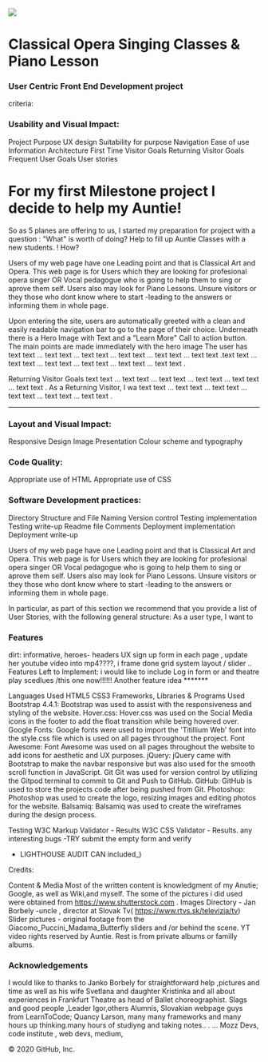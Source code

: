 <img src="https://codeinstitute.s3.amazonaws.com/fullstack/ci_logo_small.png" style="margin: 0;">
<h1>Classical Opera Singing Classes & Piano Lesson</h1>
<h3>User Centric Front End Development project</h3>
<p>criteria:</p>

<h3>Usability and Visual Impact:</h3>
Project Purpose
UX design
Suitability for purpose
Navigation
Ease of use
Information Architecture
First Time Visitor Goals
Returning Visitor Goals
Frequent User Goals
User stories

<h1>For my first Milestone project I decide to help my Auntie!</h1>
So as 5 planes are offering to us, I started my preparation for project with a question : "What" is worth of doing? 
Help  to fill up Auntie Classes with a new students. !
How?

Users of my web page have one Leading point and that is Classical Art and Opera. 
This web page is for Users which they are looking for profesional opera singer OR Vocal pedagogue who is going to help them to sing or aprove them self. 
Users also may look for Piano Lessons. Unsure visitors or they those who dont know where to start -leading to the answers or informing them in whole page.


Upon entering the site, users are automatically greeted with a clean and easily readable navigation bar to go to the page of their choice. Underneath there is a Hero Image with Text and a "Learn More" Call to action button.
The main points are made immediately with the hero image
The user has text text ... text text ... text text ... text text ... text text    ... text text .text text ... text text ... text text ... text text ... text text    ... text text .


Returning Visitor Goals
text text ... text text ... text text ... text text ... text text    ... text text .
As a Returning Visitor, I wa text text ... text text ... text text ... text text ... text text    ... text text .







****************************************
<h3>Layout and Visual Impact:</h3>
Responsive Design
Image Presentation
Colour scheme and typography
<h3>Code Quality:</h3>
Appropriate use of HTML
Appropriate use of CSS

<h3>Software Development practices:</h3>
Directory Structure and File Naming
Version control
Testing implementation
Testing write-up
Readme file
Comments
Deployment implementation
Deployment write-up

Users of my web page have one Leading point and that is Classical Art and Opera. 
This web page is for Users which they are looking for profesional opera singer OR Vocal pedagogue who is going to help them to sing or aprove them self. 
Users also may look for Piano Lessons. Unsure visitors or they those who dont know where to start -leading to the answers or informing them in whole page.

In particular, as part of this section we recommend that you provide a list of User Stories, with the following general structure:
As a user type, I want to

<h3>Features</h3> dirt:
informative, heroes- headers
UX 
sign up form in each page , 
update her youtube video into mp4????, i frame done 
grid system layout / slider 
..
Features Left to Implement: 
i would like to include Log in form or and theatre play scedlues /this one now!!!!!!
Another feature idea
*******

Languages Used
HTML5
CSS3
Frameworks, Libraries & Programs Used
Bootstrap 4.4.1:
Bootstrap was used to assist with the responsiveness and styling of the website.
Hover.css:
Hover.css was used on the Social Media icons in the footer to add the float transition while being hovered over.
Google Fonts:
Google fonts were used to import the 'Titillium Web' font into the style.css file which is used on all pages throughout the project.
Font Awesome:
Font Awesome was used on all pages throughout the website to add icons for aesthetic and UX purposes.
jQuery:
jQuery came with Bootstrap to make the navbar responsive but was also used for the smooth scroll function in JavaScript.
Git
Git was used for version control by utilizing the Gitpod terminal to commit to Git and Push to GitHub.
GitHub:
GitHub is used to store the projects code after being pushed from Git.
Photoshop:
Photoshop was used to create the logo, resizing images and editing photos for the website.
Balsamiq:
Balsamiq was used to create the wireframes during the design process.

Testing
W3C Markup Validator - Results
W3C CSS Validator - Results.
any interesting bugs 
-TRY submit the empty form and verify
- LIGHTHOUSE AUDIT CAN included_)

Credits: 

Content & Media
Most of the written content is knowledgment of my Anutie; Google, as well as Wiki,and myself. 
The some of the pictures i did used were obtained from https://www.shutterstock.com .
Images Directory - Jan Borbely -uncle , director at Slovak Tv( https://www.rtvs.sk/televizia/tv) 
Slider pictures -  original footage from the Giacomo_Puccini_Madama_Butterfly sliders and /or behind the scene.
YT video rights reserved by Auntie. Rest is from private albums or familly albums.

<h3>Acknowledgements</h3>
I would like to thanks to Janko Borbely for straightforward help ,pictures and time as well as his wife Svetlana and daughter Kristinka and all about experiences in Frankfurt Theatre as head of Ballet choreographist. 
Slags and good people ,Leader Igor,others Alumnis, Slovakian webpage guys from LearnToCode;  Quancy Larson, many many frameworks and many hours up thinking.many hours of studiyng and taking notes.. . ... Mozz Devs, code institute , web devs, medium,


© 2020 GitHub, Inc.